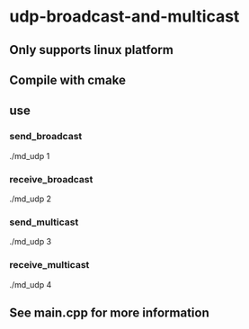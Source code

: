 # udp-broadcast-and-multicast

## Only supports linux platform

## Compile with cmake

## use 
### send_broadcast
./md_udp 1
### receive_broadcast
./md_udp 2
### send_multicast
./md_udp 3
### receive_multicast
./md_udp 4


## See main.cpp for more information
